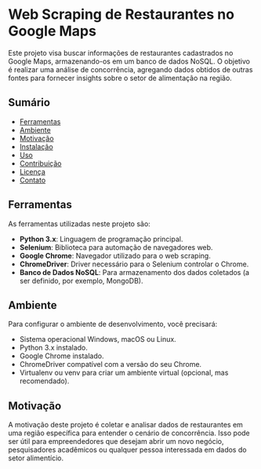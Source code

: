# Web Scraping de Restaurantes no Google Maps

Este projeto visa buscar informações de restaurantes cadastrados no Google Maps, armazenando-os em um banco de dados NoSQL. O objetivo é realizar uma análise de concorrência, agregando dados obtidos de outras fontes para fornecer insights sobre o setor de alimentação na região.

## Sumário

- [Ferramentas](#ferramentas)
- [Ambiente](#ambiente)
- [Motivação](#motivação)
- [Instalação](#instalação)
- [Uso](#uso)
- [Contribuição](#contribuição)
- [Licença](#licença)
- [Contato](#contato)

## Ferramentas

As ferramentas utilizadas neste projeto são:

- **Python 3.x**: Linguagem de programação principal.
- **Selenium**: Biblioteca para automação de navegadores web.
- **Google Chrome**: Navegador utilizado para o web scraping.
- **ChromeDriver**: Driver necessário para o Selenium controlar o Chrome.
- **Banco de Dados NoSQL**: Para armazenamento dos dados coletados (a ser definido, por exemplo, MongoDB).

## Ambiente

Para configurar o ambiente de desenvolvimento, você precisará:

- Sistema operacional Windows, macOS ou Linux.
- Python 3.x instalado.
- Google Chrome instalado.
- ChromeDriver compatível com a versão do seu Chrome.
- Virtualenv ou venv para criar um ambiente virtual (opcional, mas recomendado).

## Motivação

A motivação deste projeto é coletar e analisar dados de restaurantes em uma região específica para entender o cenário de concorrência. Isso pode ser útil para empreendedores que desejam abrir um novo negócio, pesquisadores acadêmicos ou qualquer pessoa interessada em dados do setor alimentício.
